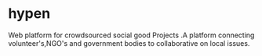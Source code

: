 # hypen
Web platform for crowdsourced social good Projects .A platform connecting volunteer's,NGO's and government bodies to collaborative on local issues.
